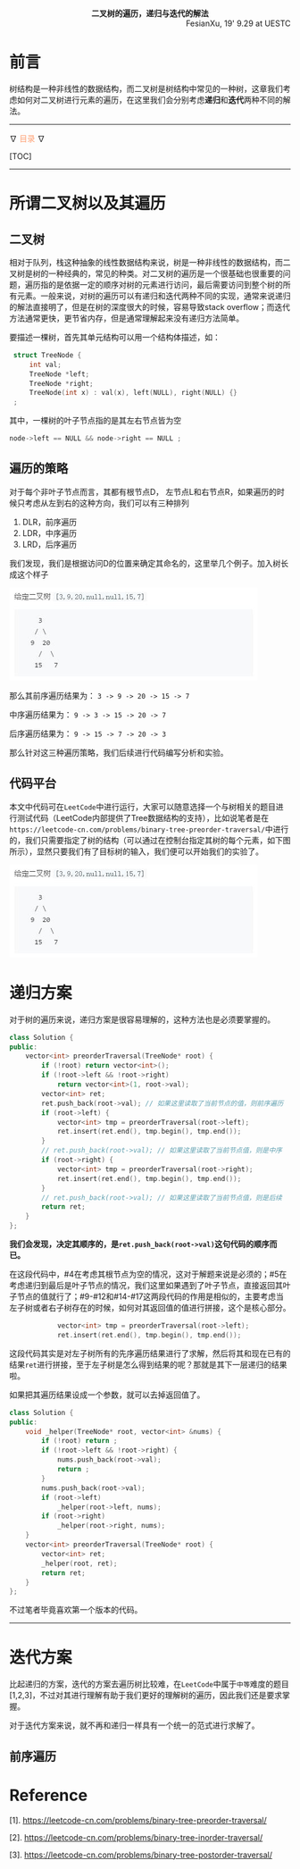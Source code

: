 <div align='center'>
    <b> 二叉树的遍历，递归与迭代的解法</b>
</div>

<div align='right'>
    FesianXu, 19' 9.29 at UESTC
</div>

# 前言

树结构是一种非线性的数据结构，而二叉树是树结构中常见的一种树，这章我们考虑如何对二叉树进行元素的遍历，在这里我们会分别考虑**递归**和**迭代**两种不同的解法。



----

$\nabla$  <font color="#FF9D6F">目录</font>  $\nabla$

[TOC]



----



# 所谓二叉树以及其遍历

## 二叉树

相对于队列，栈这种抽象的线性数据结构来说，树是一种非线性的数据结构，而二叉树是树的一种经典的，常见的种类。对二叉树的遍历是一个很基础也很重要的问题，遍历指的是依据一定的顺序对树的元素进行访问，最后需要访问到整个树的所有元素。一般来说，对树的遍历可以有递归和迭代两种不同的实现，通常来说递归的解法直接明了，但是在树的深度很大的时候，容易导致stack overflow；而迭代方法通常更快，更节省内存，但是通常理解起来没有递归方法简单。

要描述一棵树，首先其单元结构可以用一个结构体描述，如：

```c++
 struct TreeNode {
     int val;
     TreeNode *left;
     TreeNode *right;
     TreeNode(int x) : val(x), left(NULL), right(NULL) {}
 ;
```

其中，一棵树的叶子节点指的是其左右节点皆为空

```c++
node->left == NULL && node->right == NULL ;
```





## 遍历的策略

对于每个非叶子节点而言，其都有根节点D， 左节点L和右节点R，如果遍历的时候只考虑从左到右的这种方向，我们可以有三种排列

1. DLR，前序遍历
2. LDR，中序遍历
3. LRD，后序遍历

我们发现，我们是根据访问D的位置来确定其命名的，这里举几个例子。加入树长成这个样子

![sampletree][sampletree]

那么其前序遍历结果为： `3 -> 9 -> 20 -> 15 -> 7`

中序遍历结果为： `9 -> 3 -> 15 -> 20 -> 7`

后序遍历结果为： `9 -> 15 -> 7 -> 20 -> 3`

那么针对这三种遍历策略，我们后续进行代码编写分析和实验。



## 代码平台

本文中代码可在`LeetCode`中进行运行，大家可以随意选择一个与树相关的题目进行测试代码（LeetCode内部提供了Tree数据结构的支持），比如说笔者是在`https://leetcode-cn.com/problems/binary-tree-preorder-traversal/`中进行的，我们只需要指定了树的结构（可以通过在控制台指定其树的每个元素，如下图所示），显然只要我们有了目标树的输入，我们便可以开始我们的实验了。

![sampletree][sampletree]



# 递归方案

对于树的遍历来说，递归方案是很容易理解的，这种方法也是必须要掌握的。

```c++
class Solution {
public:
    vector<int> preorderTraversal(TreeNode* root) {
        if (!root) return vector<int>();
        if (!root->left && !root->right)
            return vector<int>(1, root->val);
        vector<int> ret;
        ret.push_back(root->val); // 如果这里读取了当前节点的值，则前序遍历
        if (root->left) {
            vector<int> tmp = preorderTraversal(root->left);
            ret.insert(ret.end(), tmp.begin(), tmp.end());
        }
        // ret.push_back(root->val); // 如果这里读取了当前节点值，则是中序
        if (root->right) {
            vector<int> tmp = preorderTraversal(root->right);
            ret.insert(ret.end(), tmp.begin(), tmp.end());
        }
        // ret.push_back(root->val); // 如果这里读取了当前节点值，则是后续
        return ret;
    }
};
```

**我们会发现，决定其顺序的，是`ret.push_back(root->val)`这句代码的顺序而已。**

在这段代码中，#4在考虑其根节点为空的情况，这对于解题来说是必须的；#5在考虑递归到最后是叶子节点的情况，我们这里如果遇到了叶子节点，直接返回其叶子节点的值就行了；#9-#12和#14-#17这两段代码的作用是相似的，主要考虑当左子树或者右子树存在的时候，如何对其返回值的值进行拼接，这个是核心部分。

```c++
            vector<int> tmp = preorderTraversal(root->left);
            ret.insert(ret.end(), tmp.begin(), tmp.end());
```

这段代码其实是对左子树所有的先序遍历结果进行了求解，然后将其和现在已有的结果`ret`进行拼接，至于左子树是怎么得到结果的呢？那就是其下一层递归的结果啦。

如果把其遍历结果设成一个参数，就可以去掉返回值了。

```c++
class Solution {
public:
    void _helper(TreeNode* root, vector<int> &nums) {
        if (!root) return ;
        if (!root->left && !root->right) {
            nums.push_back(root->val);
            return ;
        }
        nums.push_back(root->val);
        if (root->left) 
            _helper(root->left, nums);
        if (root->right)
            _helper(root->right, nums);
    }
    vector<int> preorderTraversal(TreeNode* root) {
        vector<int> ret;
        _helper(root, ret);
        return ret;
    }
};
```

不过笔者毕竟喜欢第一个版本的代码。

----

# 迭代方案

比起递归的方案，迭代的方案去遍历树比较难，在`LeetCode`中属于`中等`难度的题目[1,2,3]，不过对其进行理解有助于我们更好的理解树的遍历，因此我们还是要求掌握。

对于迭代方案来说，就不再和递归一样具有一个统一的范式进行求解了。

## 前序遍历





# Reference

[1]. https://leetcode-cn.com/problems/binary-tree-preorder-traversal/

[2]. https://leetcode-cn.com/problems/binary-tree-inorder-traversal/

[3]. https://leetcode-cn.com/problems/binary-tree-postorder-traversal/







[sampletree]: ./imgs/bt/sampletree.jpg